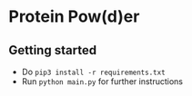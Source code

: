 # Protein Pow(d)er

## Getting started<br>
- Do `pip3 install -r requirements.txt` <br>
- Run `python main.py` for further instructions

